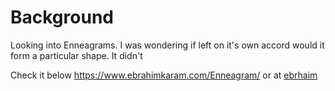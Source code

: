 # Background
Looking into Enneagrams. I was wondering if left on it's own accord would it form a particular shape. It didn't

Check it below
https://www.ebrahimkaram.com/Enneagram/
or at 
[ebrhaim](https://ebrahimkaram.github.io/Enneagram)
